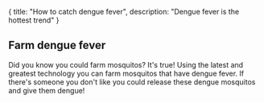 { title: "How to catch dengue fever", description: "Dengue fever is the hottest trend" }
## Farm dengue fever
Did you know you could farm mosquitos? It's true! Using the latest and greatest technology you can farm mosquitos that have dengue fever. If there's someone you don't like you could release these dengue mosquitos and give them dengue!
